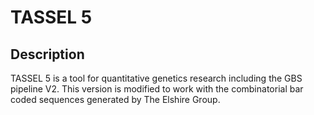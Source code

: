 # TASSEL 5

## Description

TASSEL 5 is a tool for quantitative genetics research including the GBS pipeline V2. This version is modified to work with the combinatorial bar coded sequences generated by The Elshire Group.
